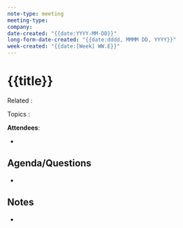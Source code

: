 ```yaml
---
note-type: meeting
meeting-type:
company:
date-created: "{{date:YYYY-MM-DD}}"
long-form-date-created: "{{date:dddd, MMMM DD, YYYY}}"
week-created: "{{date:[Week] WW.E}}"
---
```


# {{title}}

Related :

Topics :

**Attendees**:

-

## Agenda/Questions

-

## Notes

-

